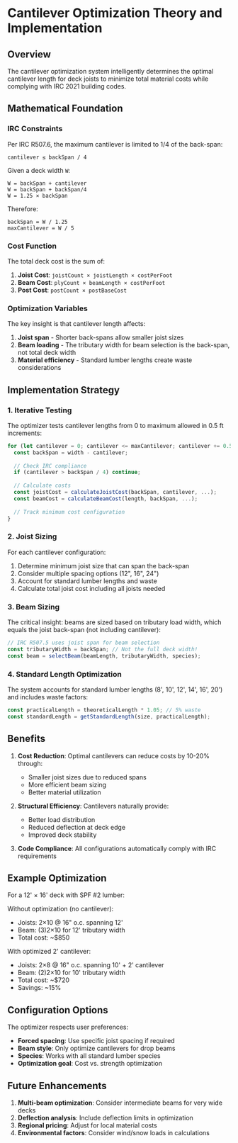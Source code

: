 # Cantilever Optimization Theory and Implementation

## Overview

The cantilever optimization system intelligently determines the optimal cantilever length for deck joists to minimize total material costs while complying with IRC 2021 building codes.

## Mathematical Foundation

### IRC Constraints

Per IRC R507.6, the maximum cantilever is limited to 1/4 of the back-span:

```
cantilever ≤ backSpan / 4
```

Given a deck width `W`:
```
W = backSpan + cantilever
W = backSpan + backSpan/4
W = 1.25 × backSpan
```

Therefore:
```
backSpan = W / 1.25
maxCantilever = W / 5
```

### Cost Function

The total deck cost is the sum of:

1. **Joist Cost**: `joistCount × joistLength × costPerFoot`
2. **Beam Cost**: `plyCount × beamLength × costPerFoot`  
3. **Post Cost**: `postCount × postBaseCost`

### Optimization Variables

The key insight is that cantilever length affects:

1. **Joist span** - Shorter back-spans allow smaller joist sizes
2. **Beam loading** - The tributary width for beam selection is the back-span, not total deck width
3. **Material efficiency** - Standard lumber lengths create waste considerations

## Implementation Strategy

### 1. Iterative Testing

The optimizer tests cantilever lengths from 0 to maximum allowed in 0.5 ft increments:

```javascript
for (let cantilever = 0; cantilever <= maxCantilever; cantilever += 0.5) {
  const backSpan = width - cantilever;
  
  // Check IRC compliance
  if (cantilever > backSpan / 4) continue;
  
  // Calculate costs
  const joistCost = calculateJoistCost(backSpan, cantilever, ...);
  const beamCost = calculateBeamCost(length, backSpan, ...);
  
  // Track minimum cost configuration
}
```

### 2. Joist Sizing

For each cantilever configuration:

1. Determine minimum joist size that can span the back-span
2. Consider multiple spacing options (12", 16", 24")
3. Account for standard lumber lengths and waste
4. Calculate total joist cost including all joists needed

### 3. Beam Sizing

The critical insight: beams are sized based on tributary load width, which equals the joist back-span (not including cantilever):

```javascript
// IRC R507.5 uses joist span for beam selection
const tributaryWidth = backSpan; // Not the full deck width!
const beam = selectBeam(beamLength, tributaryWidth, species);
```

### 4. Standard Length Optimization

The system accounts for standard lumber lengths (8', 10', 12', 14', 16', 20') and includes waste factors:

```javascript
const practicalLength = theoreticalLength * 1.05; // 5% waste
const standardLength = getStandardLength(size, practicalLength);
```

## Benefits

1. **Cost Reduction**: Optimal cantilevers can reduce costs by 10-20% through:
   - Smaller joist sizes due to reduced spans
   - More efficient beam sizing
   - Better material utilization

2. **Structural Efficiency**: Cantilevers naturally provide:
   - Better load distribution
   - Reduced deflection at deck edge
   - Improved deck stability

3. **Code Compliance**: All configurations automatically comply with IRC requirements

## Example Optimization

For a 12' × 16' deck with SPF #2 lumber:

Without optimization (no cantilever):
- Joists: 2×10 @ 16" o.c. spanning 12'
- Beam: (3)2×10 for 12' tributary width
- Total cost: ~$850

With optimized 2' cantilever:
- Joists: 2×8 @ 16" o.c. spanning 10' + 2' cantilever
- Beam: (2)2×10 for 10' tributary width  
- Total cost: ~$720
- Savings: ~15%

## Configuration Options

The optimizer respects user preferences:

- **Forced spacing**: Use specific joist spacing if required
- **Beam style**: Only optimize cantilevers for drop beams
- **Species**: Works with all standard lumber species
- **Optimization goal**: Cost vs. strength optimization

## Future Enhancements

1. **Multi-beam optimization**: Consider intermediate beams for very wide decks
2. **Deflection analysis**: Include deflection limits in optimization
3. **Regional pricing**: Adjust for local material costs
4. **Environmental factors**: Consider wind/snow loads in calculations